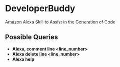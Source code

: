 # DeveloperBuddy
Amazon Alexa Skill to Assist in the Generation of Code

## Possible Queries
- **Alexa, comment line <line_number>**
- **Alexa delete line <line_number>**
- **Alexa help**
